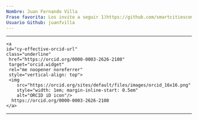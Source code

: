```yaml
---
Nombre: Juan Fernando Villa
Frase favorita: Los invito a seguir 1)https://github.com/smartcitiescommunity/Civikmind  2) https://github.com/EL-BID/idbsocialdatapy
Usuario Github: juanfvilla
---
```


---
    <a
    id="cy-effective-orcid-url"
    class="underline"
     href="https://orcid.org/0000-0003-2626-2108"
     target="orcid.widget"
     rel="me noopener noreferrer"
     style="vertical-align: top">
     <img
        src="https://orcid.org/sites/default/files/images/orcid_16x16.png"
        style="width: 1em; margin-inline-start: 0.5em"
        alt="ORCID iD icon"/>
      https://orcid.org/0000-0003-2626-2108
    </a>
---

